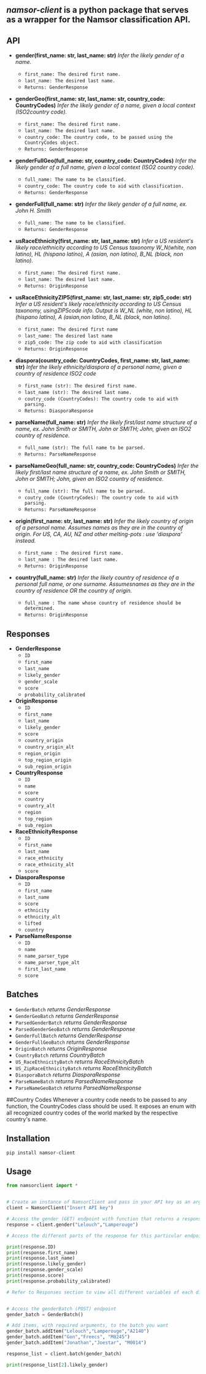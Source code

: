 ## *namsor-client* is a python package that serves as a wrapper for the Namsor classification API.

## API

- **gender(first_name: str, last_name: str)**
*Infer the likely gender of a name.*

    - ```first_name: The desired first name. ```
    - ```last_name: The desired last name. ```
    - ```Returns: GenderResponse ```
  
- **genderGeo(first_name: str, last_name: str, country_code: CountryCodes)**
*Infer the likely gender of a name, given a local context (ISO2country code).*

    - ```first_name: The desired first name.```
    - ```last_name: The desired last name.```
    - ```country_code: The country code, to be passed using the CountryCodes object.```
    - ```Returns: GenderResponse```

- **genderFullGeo(full_name: str, country_code: CountryCodes)**
*Infer the likely gender of a full name, given a local context (ISO2 country code).*

    - ```full_name: The name to be classified.```
    - ```country_code: The country code to aid with classification.```
    - ```Returns: GenderResponse```

- **genderFull(full_name: str)**
*Infer the likely gender of a full name, ex. John H. Smith*

    - ```full_name: The name to be classified.```
    - ```Returns: GenderResponse```

- **usRaceEthnicity(first_name: str, last_name: str)**
*Infer a US resident's likely race/ethnicity according to US Census taxonomy W_N(white, non latino), HL (hispano latino),  A (asian, non latino), B_NL (black, non latino).*

    - ```first_name: The desired first name.```
    - ```last_name: The desired last name.```
    - ```Returns: OriginResponse```
        
- **usRaceEthnicityZIP5(first_name: str, last_name: str, zip5_code: str)**
*Infer a US resident's likely race/ethnicity according to US Census taxonomy, usingZIP5code info. Output is W_NL (white, non latino), HL (hispano latino),  A (asian,non latino, B_NL (black, non latino).*

    - ```first_name: The desired first name```
    - ```last_name: The desired last name```
    - ```zip5_code: The zip code to aid with classification```
    - ```Returns: OriginResponse```
    

- **diaspora(country_code: CountryCodes, first_name: str, last_name: str)**
*Infer the likely ethnicity/diaspora of a personal name, given a country of residence ISO2 code*

    - ```first_name (str): The desired first name. ```
    - ```last_name (str): The desired last name. ```
    - ```coutry_code (CountryCodes): The country code to aid with parsing. ```
    - ```Returns: DiasporaResponse ```

- **parseName(full_name: str)**
*Infer the likely first/last name structure of a name, ex. John Smith or SMITH, John or SMITH; John, given an ISO2 country of residence.*

    - ```full_name (str): The full name to be parsed. ```
    - ```Returns: ParseNameResponse ```

- **parseNameGeo(full_name: str, country_code: CountryCodes)**
*Infer the likely first/last name structure of a name, ex. John Smith or SMITH, John or SMITH; John, given an ISO2 country of residence.*

    - ```full_name (str): The full name to be parsed. ```
    - ```coutry_code (CountryCodes): The country code to aid with parsing. ```
    - ```Returns: ParseNameResponse ```

- **origin(first_name: str, last_name: str)**
*Infer the likely country of origin of a personal name. Assumes names as they are in the country of origin. For US, CA, AU, NZ and other melting-pots : use 'diaspora' instead.*

    - ```first_name : The desired first name. ```
    - ```last_name : The desired last name. ```
    - ```Returns: OriginResponse ```

- **country(full_name: str)**
*Infer the likely country of residence of a personal full name, or one surname. Assumesnames as they are in the country of residence OR the country of origin.*

    - ```full_name : The name whose country of residence should be determined. ```
    - ```Returns: OriginResponse ```



## Responses
- **GenderResponse**
  - ```ID```
  - ```first_name```
  - ```last_name```
  - ```likely_gender```
  - ```gender_scale```
  - ```score```
  - ```probability_calibrated```
- **OriginResponse**
  - ```ID```
  - ```first_name```
  - ```last_name```
  - ```likely_gender```
  - ```score```
  - ```country_origin```
  - ```country_origin_alt```
  - ```region_origin```
  - ```top_region_origin```
  - ```sub_region_origin```
- **CountryResponse**
  - ```ID```
  - ```name```
  - ```score```
  - ```country```
  - ```country_alt```
  - ```region```
  - ```top_region```
  - ```sub_region```
- **RaceEthnicityResponse**
  - ```ID```
  - ```first_name```
  - ```last_name```
  - ```race_ethnicity```
  - ```race_ethnicity_alt```
  - ```score```
- **DiasporaResponse**
  - ```ID```
  - ```first_name```
  - ```last_name```
  - ```score```
  - ```ethnicity```
  - ```ethnicity_alt```
  - ```lifted```
  - ```country```
- **ParseNameResponse**
  - ```ID```
  - ```name```
  - ```name_parser_type```
  - ```name_parser_type_alt```
  - ```first_last_name```
  - ```score```

## Batches
- ```GenderBatch``` *returns GenderResponse*
- ```GenderGeoBatch``` *returns GenderResponse*
- ```ParsedGenderBatch``` *returns GenderResponse*
- ```ParsedGenderGeoBatch``` *returns GenderResponse*
- ```GenderFullBatch``` *returns GenderResponse*
- ```GenderFullGeoBatch``` *returns GenderResponse*
- ```OriginBatch``` *returns OriginResponse*
- ```CountryBatch``` *returns CountryBatch*
- ```US_RaceEthnicityBatch``` *returns RaceEthnicityBatch*
- ```US_ZipRaceEthnicityBatch``` *returns RaceEthnicityBatch*
- ```DiasporaBatch``` *returns DiasporaResponse*
- ```ParseNameBatch``` *returns ParsedNameResponse*
- ```ParseNameGeoBatch``` *returns ParsedNameResponse*

##Country Codes
Whenever a country code needs to be passed to any function, the CountryCodes class should be used. It exposes an enum with all recognized country codes of the world marked by the respective country's name.

## Installation

```pip install namsor-client```

## Usage

```python
from namsorclient import *


# Create an instance of NamsorClient and pass in your API key as an argument
client = NamsorClient("Insert API key")

# Access the gender (GET) endpoint with function that returns a response of type GenderResponse
response = client.gender("Lelouch","Lamperouge")

# Access the different parts of the response for this particular endpoint

print(response.ID)
print(response.first_name)
print(response.last_name)
print(response.likely_gender)
print(response.gender_scale)
print(response.score)
print(response.probability_calibrated)

# Refer to Responses section to view all different variables of each different Response


# Access the genderBatch (POST) endpoint
gender_batch = GenderBatch()

# Add items, with required arguments, to the batch you want
gender_batch.addItem("Lelouch","Lamperouge","A2140")
gender_batch.addItem("Gon","Freecs", "M0245")
gender_batch.addItem("Jonathan","Joestar", "M0014")

response_list = client.batch(gender_batch)

print(response_list[2].likely_gender)


```

